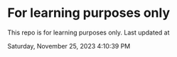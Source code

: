 # For learning purposes only
This repo is for learning purposes only.
Last updated at

Saturday, November 25, 2023 4:10:39 PM

